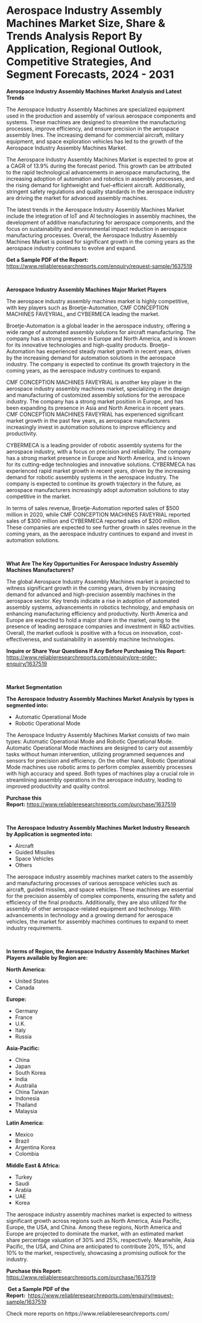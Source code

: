 <p><h1>Aerospace Industry Assembly Machines Market Size, Share & Trends Analysis Report By Application, Regional Outlook, Competitive Strategies, And Segment Forecasts, 2024 - 2031</h1></p><p><strong>Aerospace Industry Assembly Machines Market Analysis and Latest Trends</strong></p>
<p><p>The Aerospace Industry Assembly Machines are specialized equipment used in the production and assembly of various aerospace components and systems. These machines are designed to streamline the manufacturing processes, improve efficiency, and ensure precision in the aerospace assembly lines. The increasing demand for commercial aircraft, military equipment, and space exploration vehicles has led to the growth of the Aerospace Industry Assembly Machines Market.</p><p>The Aerospace Industry Assembly Machines Market is expected to grow at a CAGR of 13.9% during the forecast period. This growth can be attributed to the rapid technological advancements in aerospace manufacturing, the increasing adoption of automation and robotics in assembly processes, and the rising demand for lightweight and fuel-efficient aircraft. Additionally, stringent safety regulations and quality standards in the aerospace industry are driving the market for advanced assembly machines.</p><p>The latest trends in the Aerospace Industry Assembly Machines Market include the integration of IoT and AI technologies in assembly machines, the development of additive manufacturing for aerospace components, and the focus on sustainability and environmental impact reduction in aerospace manufacturing processes. Overall, the Aerospace Industry Assembly Machines Market is poised for significant growth in the coming years as the aerospace industry continues to evolve and expand.</p></p>
<p><strong>Get a Sample PDF of the Report:&nbsp;</strong> <a href="https://www.reliableresearchreports.com/enquiry/request-sample/1637519">https://www.reliableresearchreports.com/enquiry/request-sample/1637519</a></p>
<p>&nbsp;</p>
<p><strong>Aerospace Industry Assembly Machines Major Market Players</strong></p>
<p><p>The aerospace industry assembly machines market is highly competitive, with key players such as Broetje-Automation, CMF CONCEPTION MACHINES FAVEYRIAL, and CYBERMECA leading the market. </p><p>Broetje-Automation is a global leader in the aerospace industry, offering a wide range of automated assembly solutions for aircraft manufacturing. The company has a strong presence in Europe and North America, and is known for its innovative technologies and high-quality products. Broetje-Automation has experienced steady market growth in recent years, driven by the increasing demand for automation solutions in the aerospace industry. The company is expected to continue its growth trajectory in the coming years, as the aerospace industry continues to expand.</p><p>CMF CONCEPTION MACHINES FAVEYRIAL is another key player in the aerospace industry assembly machines market, specializing in the design and manufacturing of customized assembly solutions for the aerospace industry. The company has a strong market position in Europe, and has been expanding its presence in Asia and North America in recent years. CMF CONCEPTION MACHINES FAVEYRIAL has experienced significant market growth in the past few years, as aerospace manufacturers increasingly invest in automation solutions to improve efficiency and productivity.</p><p>CYBERMECA is a leading provider of robotic assembly systems for the aerospace industry, with a focus on precision and reliability. The company has a strong market presence in Europe and North America, and is known for its cutting-edge technologies and innovative solutions. CYBERMECA has experienced rapid market growth in recent years, driven by the increasing demand for robotic assembly systems in the aerospace industry. The company is expected to continue its growth trajectory in the future, as aerospace manufacturers increasingly adopt automation solutions to stay competitive in the market. </p><p>In terms of sales revenue, Broetje-Automation reported sales of $500 million in 2020, while CMF CONCEPTION MACHINES FAVEYRIAL reported sales of $300 million and CYBERMECA reported sales of $200 million. These companies are expected to see further growth in sales revenue in the coming years, as the aerospace industry continues to expand and invest in automation solutions.</p></p>
<p>&nbsp;</p>
<p><strong>What Are The Key Opportunities For Aerospace Industry Assembly Machines Manufacturers?</strong></p>
<p><p>The global Aerospace Industry Assembly Machines market is projected to witness significant growth in the coming years, driven by increasing demand for advanced and high-precision assembly machines in the aerospace sector. Key trends indicate a rise in adoption of automated assembly systems, advancements in robotics technology, and emphasis on enhancing manufacturing efficiency and productivity. North America and Europe are expected to hold a major share in the market, owing to the presence of leading aerospace companies and investment in R&D activities. Overall, the market outlook is positive with a focus on innovation, cost-effectiveness, and sustainability in assembly machine technologies.</p></p>
<p><strong>Inquire or Share Your Questions If Any Before Purchasing This Report:</strong> <a href="https://www.reliableresearchreports.com/enquiry/pre-order-enquiry/1637519">https://www.reliableresearchreports.com/enquiry/pre-order-enquiry/1637519</a></p>
<p>&nbsp;</p>
<p><strong>Market Segmentation</strong></p>
<p><strong>The Aerospace Industry Assembly Machines Market Analysis by types is segmented into:</strong></p>
<p><ul><li>Automatic Operational Mode</li><li>Robotic Operational Mode</li></ul></p>
<p><p>The Aerospace Industry Assembly Machines Market consists of two main types: Automatic Operational Mode and Robotic Operational Mode. Automatic Operational Mode machines are designed to carry out assembly tasks without human intervention, utilizing programmed sequences and sensors for precision and efficiency. On the other hand, Robotic Operational Mode machines use robotic arms to perform complex assembly processes with high accuracy and speed. Both types of machines play a crucial role in streamlining assembly operations in the aerospace industry, leading to improved productivity and quality control.</p></p>
<p><strong>Purchase this Report:&nbsp;</strong><a href="https://www.reliableresearchreports.com/purchase/1637519">https://www.reliableresearchreports.com/purchase/1637519</a></p>
<p>&nbsp;</p>
<p><strong>The Aerospace Industry Assembly Machines Market Industry Research by Application is segmented into:</strong></p>
<p><ul><li>Aircraft</li><li>Guided Missiles</li><li>Space Vehicles</li><li>Others</li></ul></p>
<p><p>The aerospace industry assembly machines market caters to the assembly and manufacturing processes of various aerospace vehicles such as aircraft, guided missiles, and space vehicles. These machines are essential for the precision assembly of complex components, ensuring the safety and efficiency of the final products. Additionally, they are also utilized for the assembly of other aerospace-related equipment and technology. With advancements in technology and a growing demand for aerospace vehicles, the market for assembly machines continues to expand to meet industry requirements.</p></p>
<p>&nbsp;</p>
<p><strong>In terms of Region, the Aerospace Industry Assembly Machines Market Players available by Region are:</strong></p>
<p>
    <p> <strong> North America: </strong>
        <ul>
            <li>United States</li>
            <li>Canada</li>
        </ul>
        </p> 
    <p> <strong> Europe: </strong>
        <ul>
            <li>Germany</li>
            <li>France</li>
            <li>U.K.</li>
            <li>Italy</li>
            <li>Russia</li>
        </ul>
        </p> 
    <p> <strong> Asia-Pacific: </strong>
        <ul>
            <li>China</li>
            <li>Japan</li>
            <li>South Korea</li>
            <li>India</li>
            <li>Australia</li>
            <li>China Taiwan</li>
            <li>Indonesia</li>
            <li>Thailand</li>
            <li>Malaysia</li>
        </ul>
        </p> 
    <p> <strong> Latin America: </strong>
        <ul>
            <li>Mexico</li>
            <li>Brazil</li>
            <li>Argentina Korea</li>
            <li>Colombia</li>
        </ul>
        </p> 
    <p> <strong> Middle East & Africa: </strong>
        <ul>
            <li>Turkey</li>
            <li>Saudi</li>
            <li>Arabia</li>
            <li>UAE</li>
            <li>Korea</li>
        </ul>
    </p>
    </p>
<p><p>The aerospace industry assembly machines market is expected to witness significant growth across regions such as North America, Asia Pacific, Europe, the USA, and China. Among these regions, North America and Europe are projected to dominate the market, with an estimated market share percentage valuation of 30% and 25%, respectively. Meanwhile, Asia Pacific, the USA, and China are anticipated to contribute 20%, 15%, and 10% to the market, respectively, showcasing a promising outlook for the industry.</p></p>
<p><strong>Purchase this Report: </strong><a href="https://www.reliableresearchreports.com/purchase/1637519">https://www.reliableresearchreports.com/purchase/1637519</a></p>
<p>&nbsp;<strong>Get a Sample PDF of the Report:&nbsp;&nbsp;</strong><a href="https://www.reliableresearchreports.com/enquiry/request-sample/1637519">https://www.reliableresearchreports.com/enquiry/request-sample/1637519</a></p>
<p><strong></strong></p>
<p>Check more reports on https://www.reliableresearchreports.com/</p>